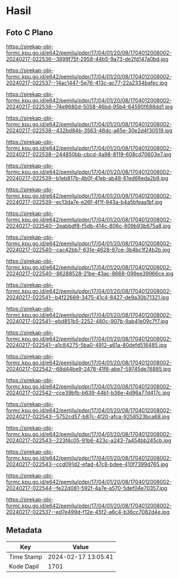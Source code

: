 # Hasil

## Foto C Plano

https://sirekap-obj-formc.kpu.go.id/e642/pemilu/pdpr/17/04/01/20/08/1704012008002-20240217-022536--3899f75f-2958-44b5-9a73-de2fd147a0bd.jpg

https://sirekap-obj-formc.kpu.go.id/e642/pemilu/pdpr/17/04/01/20/08/1704012008002-20240217-022537--14ac1447-5e76-413c-ac77-22a2334bafec.jpg

https://sirekap-obj-formc.kpu.go.id/e642/pemilu/pdpr/17/04/01/20/08/1704012008002-20240217-022538--74e9680d-5058-46bd-95b4-64590f698dd1.jpg

https://sirekap-obj-formc.kpu.go.id/e642/pemilu/pdpr/17/04/01/20/08/1704012008002-20240217-022538--432bd84b-3563-46dc-a65e-30e2d4f30519.jpg

https://sirekap-obj-formc.kpu.go.id/e642/pemilu/pdpr/17/04/01/20/08/1704012008002-20240217-022538--244850bb-cbcd-4a98-8119-608cd70603e7.jpg

https://sirekap-obj-formc.kpu.go.id/e642/pemilu/pdpr/17/04/01/20/08/1704012008002-20240217-022539--b1eb817b-4b0f-41eb-ab48-61ed66eda2b9.jpg

https://sirekap-obj-formc.kpu.go.id/e642/pemilu/pdpr/17/04/01/20/08/1704012008002-20240217-022539--ec13da7e-e26f-4f1f-943a-b4a5bfeaa1bf.jpg

https://sirekap-obj-formc.kpu.go.id/e642/pemilu/pdpr/17/04/01/20/08/1704012008002-20240217-022540--2eabbdf8-f5db-414c-806c-609b93b675a8.jpg

https://sirekap-obj-formc.kpu.go.id/e642/pemilu/pdpr/17/04/01/20/08/1704012008002-20240217-022540--cac42bb7-631e-4628-87ce-3b4bc1f24b2b.jpg

https://sirekap-obj-formc.kpu.go.id/e642/pemilu/pdpr/17/04/01/20/08/1704012008002-20240217-022540--86288528-21be-43ac-8668-099ee39966ce.jpg

https://sirekap-obj-formc.kpu.go.id/e642/pemilu/pdpr/17/04/01/20/08/1704012008002-20240217-022541--b4f22689-3475-41c4-8427-de9a30b71321.jpg

https://sirekap-obj-formc.kpu.go.id/e642/pemilu/pdpr/17/04/01/20/08/1704012008002-20240217-022541--ebd851b5-2252-480c-907b-9ab41e09c7f7.jpg

https://sirekap-obj-formc.kpu.go.id/e642/pemilu/pdpr/17/04/01/20/08/1704012008002-20240217-022541--a1c84275-5ba0-4912-a61a-80defd516485.jpg

https://sirekap-obj-formc.kpu.go.id/e642/pemilu/pdpr/17/04/01/20/08/1704012008002-20240217-022542--68d44be9-2478-41f8-abe7-59745de76885.jpg

https://sirekap-obj-formc.kpu.go.id/e642/pemilu/pdpr/17/04/01/20/08/1704012008002-20240217-022542--cce39bfb-b639-44b1-b36e-4d96a77d417c.jpg

https://sirekap-obj-formc.kpu.go.id/e642/pemilu/pdpr/17/04/01/20/08/1704012008002-20240217-022543--5752cd57-b87c-4f20-afca-9258523bca68.jpg

https://sirekap-obj-formc.kpu.go.id/e642/pemilu/pdpr/17/04/01/20/08/1704012008002-20240217-022543--223f4c05-91b6-423c-a243-7a454bb245cb.jpg

https://sirekap-obj-formc.kpu.go.id/e642/pemilu/pdpr/17/04/01/20/08/1704012008002-20240217-022543--ccd091d2-efad-47c8-bdee-410f7399d765.jpg

https://sirekap-obj-formc.kpu.go.id/e642/pemilu/pdpr/17/04/01/20/08/1704012008002-20240217-022544--fe22d081-592f-4a7e-a570-5def04e70357.jpg

https://sirekap-obj-formc.kpu.go.id/e642/pemilu/pdpr/17/04/01/20/08/1704012008002-20240217-022537--ed7e499d-f12e-45f2-a6c4-b36cc7082d4e.jpg


## Metadata

| Key        | Value               |
| ---------- | ------------------- |
| Time Stamp | 2024-02-17 13:05:41 |
| Kode Dapil | 1701                |




